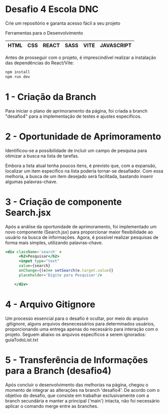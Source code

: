 # Desafio 4  Escola DNC

Crie um repositório e garanta acesso fácil a seu projeto

Ferramentas para o Desenvolvimento

| HTML | CSS | REACT | SASS | VITE | JAVASCRIPT |
| --- | --- | --- | --- | --- | --- |

Antes de prosseguir com o projeto, é imprescindível realizar a instalação das dependências do React/Vite:

```jsx
npm install
npm run dev
```

# **1 - Criação da Branch**

Para iniciar o plano de aprimoramento da página, foi criada a branch "desafio4" para a implementação de testes e ajustes específicos.

# **2 - Oportunidade de Aprimoramento**

Identificou-se a possibilidade de incluir um campo de pesquisa para otimizar a busca na lista de tarefas.

Embora a lista atual tenha poucos itens, é previsto que, com a expansão, localizar um item específico na lista poderia tornar-se desafiador. Com essa melhoria, a busca de um item desejado será facilitada, bastando inserir algumas palavras-chave.

# **3 - Criação de componente Search.jsx**

Após a análise da oportunidade de aprimoramento, foi implementado um novo componente (Search.jsx) para proporcionar maior flexibilidade ao usuário na busca de informações. Agora, é possível realizar pesquisas de forma mais simples, utilizando palavras-chave.

```jsx
<div className='search' > 
      <h2>Pesquisar</h2>
      <input type="text"
      value={search} 
      onChange={(e)=> setSearch(e.target.value)}
      placeholder='Digite para Pesquisar'/>

    </div>
```

# **4 - Arquivo Gitignore**

Um processo essencial para o desafio é ocultar, por meio do arquivo .gitignore, alguns arquivos desnecessários para determinados usuários, proporcionando uma entrega apenas do necessário para interação com o projeto. Seguem abaixo os arquivos específicos a serem ignorados: guiaTodoList.txt

# 5 **- Transferência de Informações para a Branch (desafio4)**

Após concluir o desenvolvimento das melhorias na página, chegou o momento de integrar as alterações na branch 'desafio4'. De acordo com o objetivo do desafio, que consiste em trabalhar exclusivamente com a branch secundária e manter a principal ('main') intacta, não foi necessário aplicar o comando merge entre as branches.
